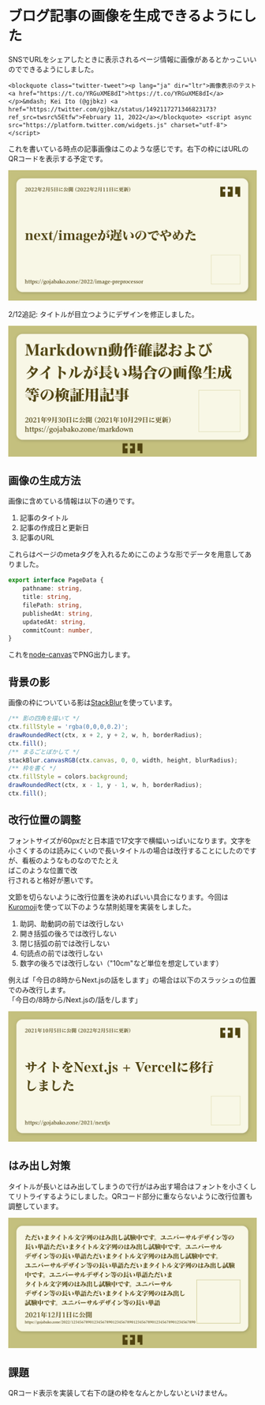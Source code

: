 # ブログ記事の画像を生成できるようにした

SNSでURLをシェアしたときに表示されるページ情報に画像があるとかっこいいのでできるようにしました。

```twitter
<blockquote class="twitter-tweet"><p lang="ja" dir="ltr">画像表示のテスト<a href="https://t.co/YRGuXME8dI">https://t.co/YRGuXME8dI</a></p>&mdash; Kei Ito (@gjbkz) <a href="https://twitter.com/gjbkz/status/1492117271346823173?ref_src=twsrc%5Etfw">February 11, 2022</a></blockquote> <script async src="https://platform.twitter.com/widgets.js" charset="utf-8"></script>
```

これを書いている時点の記事画像はこのような感じです。右下の枠にはURLのQRコードを表示する予定です。

![生成した画像の例（旧版）](./post-image.png)

2/12追記: タイトルが目立つようにデザインを修正しました。

![生成した画像の例](./updated.png)

## 画像の生成方法

画像に含めている情報は以下の通りです。

1. 記事のタイトル
2. 記事の作成日と更新日
3. 記事のURL

これらはページのmetaタグを入れるためにこのような形でデータを用意してありました。

```typescript [/src/pageList.ts#L3-L10](https://github.com/gjbkz/gojabako.zone/blob/49482751596fc3b46bbaf7086b374a2eeec83c4e/src/pageList.ts#L3-L10)
export interface PageData {
    pathname: string,
    title: string,
    filePath: string,
    publishedAt: string,
    updatedAt: string,
    commitCount: number,
}
```

これを[node-canvas]でPNG出力します。

[node-canvas]: https://github.com/Automattic/node-canvas

## 背景の影

画像の枠についている影は[StackBlur]を使っています。

[StackBlur]: https://github.com/flozz/StackBlur

```typescript [/packages/page/generatePageImage.ts#L88-L94](https://github.com/gjbkz/gojabako.zone/blob/49482751596fc3b46bbaf7086b374a2eeec83c4e/packages/page/generatePageImage.ts#L88-L94)
/** 影の四角を描いて */
ctx.fillStyle = 'rgba(0,0,0,0.2)';
drawRoundedRect(ctx, x + 2, y + 2, w, h, borderRadius);
ctx.fill();
/** まるごとぼかして */
stackBlur.canvasRGB(ctx.canvas, 0, 0, width, height, blurRadius);
/** 枠を書く */
ctx.fillStyle = colors.background;
drawRoundedRect(ctx, x - 1, y - 1, w, h, borderRadius);
ctx.fill();
```

## 改行位置の調整

フォントサイズが60pxだと日本語で17文字で横幅いっぱいになります。文字を小さくするのは読みにくいので長いタイトルの場合は改行することにしたのですが、看板のようなものなのでたとえ<br/>ばこのような位置で改<br/>行されると格好が悪いです。

文節を切らないように改行位置を決めればいい具合になります。今回は[Kuromoji]を使って以下のような禁則処理を実装をしました。

[Kuromoji]: https://github.com/takuyaa/kuromoji.js

1. 助詞、助動詞の前では改行しない
2. 開き括弧の後ろでは改行しない
3. 閉じ括弧の前では改行しない
4. 句読点の前では改行しない
5. 数字の後ろでは改行しない（"10cm"など単位を想定しています）

例えば「今日の8時からNext.jsの話をします」の場合は以下のスラッシュの位置でのみ改行します。<br/>
「今日の/8時から/Next.jsの/話を/します」

![改行のある場合の例](./line-break.png)

## はみ出し対策

タイトルが長いとはみ出してしまうので行がはみ出す場合はフォントを小さくしてリトライするようにしました。QRコード部分に重ならないように改行位置も調整しています。

![長いタイトルと長いURLの場合](./overflow.png)

## 課題

QRコード表示を実装して右下の謎の枠をなんとかしないといけません。
